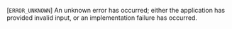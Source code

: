 [`ERROR_UNKNOWN`] An unknown error has occurred; either the
application has provided invalid input, or an implementation failure has
occurred.